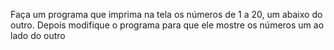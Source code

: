 Faça um programa que imprima na tela os números de 1 a 20, um abaixo do outro. Depois modifique o programa para que ele mostre os números um ao lado do outro
